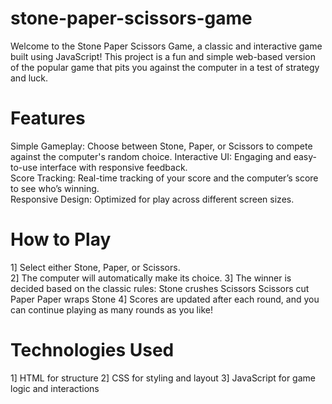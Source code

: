 # stone-paper-scissors-game
Welcome to the Stone Paper Scissors Game, a classic and interactive game built using JavaScript! This project is a fun and simple web-based version of the popular game that pits you against the computer in a test of strategy and luck.

# Features
Simple Gameplay: Choose between Stone, Paper, or Scissors to compete against the computer's random choice. 
Interactive UI: Engaging and easy-to-use interface with responsive feedback.   
Score Tracking: Real-time tracking of your score and the computer’s score to see who’s winning.  
Responsive Design: Optimized for play across different screen sizes.  

# How to Play
1] Select either Stone, Paper, or Scissors.     
2] The computer will automatically make its choice.
3] The winner is decided based on the classic rules:
   Stone crushes Scissors
   Scissors cut Paper
   Paper wraps Stone
4] Scores are updated after each round, and you can continue playing as many rounds as you like!

# Technologies Used
1] HTML for structure
2] CSS for styling and layout
3] JavaScript for game logic and interactions
